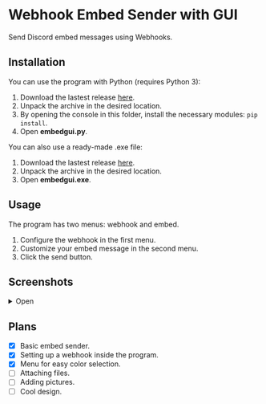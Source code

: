# Webhook Embed Sender with GUI
Send Discord embed messages using Webhooks.

## Installation
You can use the program with Python (requires Python 3):
1. Download the lastest release [here](https://github.com/FrachlitzStudio/Webhook-Embed-Sender/releases).
2. Unpack the archive in the desired location.
3. By opening the console in this folder, install the necessary modules: `pip install`.
4. Open **embedgui.py**.

You can also use a ready-made .exe file:
1. Download the lastest release [here](https://github.com/FrachlitzStudio/Webhook-Embed-Sender/releases).
2. Unpack the archive in the desired location.
3. Open **embedgui.exe**.

## Usage
The program has two menus: webhook and embed.
1. Configure the webhook in the first menu.
2. Customize your embed message in the second menu.
3. Click the send button.

## Screenshots
<details> 
  <summary>Open</summary>
![webhook menu](https://i.imgur.com/tLBJi8p.png)
![embed menu](https://i.imgur.com/N4f3zZ0.png)
</details>

## Plans
- [x] Basic embed sender.
- [x] Setting up a webhook inside the program.
- [x] Menu for easy color selection.
- [ ] Attaching files.
- [ ] Adding pictures.
- [ ] Cool design.
